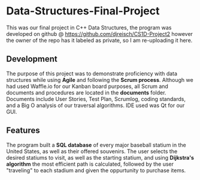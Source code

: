 # Data-Structures-Final-Project
This was our final project in C++ Data Structures, the program was developed on github @ https://github.com/djreisch/CS1D-Project2 however the owner of the repo has it labeled as private, so I am re-uploading it here.
## Development
The purpose of this project was to demonstrate proficiency with data structures while using **Agile** and following the **Scrum process**. Although we had used Waffle.io for our Kanban board purposes, all Scrum and documents and procedures are located in the **documents** folder. Documents include User Stories, Test Plan, Scrumlog, coding standards, and a Big O analysis of our traversal algorithms. IDE used was Qt for our GUI.
## Features
The program built a **SQL database** of every major baseball statium in the United States, as well as their offered souvenirs. The user selects the desired statiums to visit, as well as the starting statium, and using **Dijkstra's algorithm** the most efficient path is calculated, followed by the user "traveling" to each stadium and given the oppurtunity to purchase items.
